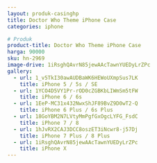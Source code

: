 ```yaml
---
layout: produk-casinghp
title: Doctor Who Theme iPhone Case
categories: iphone

# Produk
product-title: Doctor Who Theme iPhone Case
harga: 90000
sku: hn-2969
image-drive: 1iRsghQAvrN85jewAAcTawnYUEDyLrZPc
gallery:
  - url: 1_v5TkI30awAUDBaWK6HEWoUXmpSus7LK
    title: iPhone 5 / 5s / SE
  - url: 1YCO4D5VY1Pr-rOD0cZGBKbLIWmSm5tFW
    title: iPhone 6 / 6s
  - url: 1EeP-MC31x432NwxShJF89BvZ9D0wT2-Q
    title: iPhone 6 Plus / 6s Plus
  - url: 18GoYBM2N7LVtyMmPgfGxOgcLYFG_FsdC
    title: iPhone 7 / 8
  - url: 1hJvRX2CAJ3DCC8oszET3iNcwr8-j57Dj
    title: iPhone 7 Plus / 8 Plus
  - url: 1iRsghQAvrN85jewAAcTawnYUEDyLrZPc
    title: iPhone X
---
```

